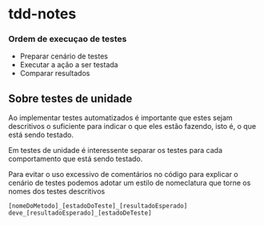# tdd-notes

### Ordem de execuçao de testes

- Preparar cenário de testes
- Executar a ação a ser testada
- Comparar resultados


## Sobre testes de unidade

Ao implementar testes automatizados é importante que estes sejam descritivos o suficiente para indicar o que eles estão fazendo, isto é, o que está sendo testado.

Em testes de unidade é interessente separar os testes para cada comportamento que está sendo testado.

Para evitar o uso excessivo de comentários no código para explicar o cenário de testes podemos adotar um estilo de nomeclatura que torne os nomes dos testes descritivos

```
[nomeDoMetodo]_[estadoDoTeste]_[resultadoEsperado]
deve_[resultadoEsperado]_[estadoDeTeste]
```
